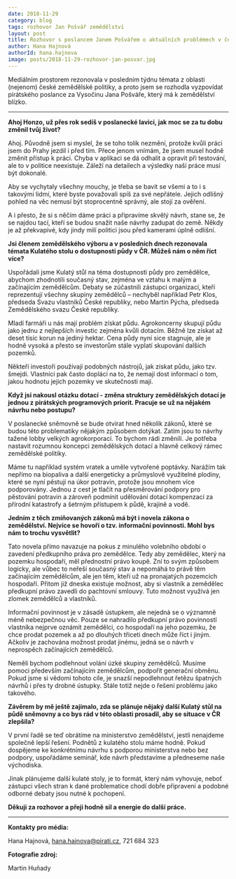 ```yaml
---
date: 2018-11-29
category: blog
tags: rozhovor Jan Pošvář zemědělství
layout: post
title: Rozhovor s poslancem Janem Pošvářem o aktuálních problémech v českém zemědělství
author: Hana Hajnová
authorId: hana.hajnova
image: posts/2018-11-29-rozhovor-jan-posvar.jpg
---
```


Mediálním prostorem rezonovala v posledním týdnu témata z oblasti (nejenom) české zemědělské politiky, a proto jsem se rozhodla vyzpovídat pirátského poslance za Vysočinu Jana Pošváře, který má k zemědělství blízko. 

---

**Ahoj Honzo, už přes rok sedíš v poslanecké lavici, jak moc se za tu dobu změnil tvůj život?**

Ahoj. Původně jsem si myslel, že se toho tolik nezmění, protože kvůli práci jsem do Prahy jezdil i před tím. Přece jenom vnímám, že jsem musel hodně změnit přístup k práci. Chyba v aplikaci se dá odhalit a opravit při testování, ale to v politice neexistuje. Záleží na detailech a výsledky naší práce musí být dokonalé. 

Aby se vychytaly všechny mouchy, je třeba se bavit se všemi a to i s takovými lidmi, které byste považovali spíš za své nepřátele. Jejich odlišný pohled na věc nemusí být stoprocentně správný, ale stojí za ověření. 

A i přesto, že si s něčím dáme práci a připravíme skvělý návrh, stane se, že se najdou tací, kteří se budou snažit naše návrhy zadupat do země. Někdy je až překvapivé, kdy jindy milí politici jsou před kamerami úplně odlišní. 

**Jsi členem zemědělského výboru a v posledních dnech rezonovala témata Kulatého stolu o dostupnosti půdy v ČR. Můžeš nám o něm říct více?**

Uspořádali jsme Kulatý stůl na téma dostupnosti půdy pro zemědělce, abychom zhodnotili současný stav, zejména ve vztahu k malým a začínajícím zemědělcům. Debaty se zúčastnili zástupci organizací, kteří reprezentují všechny skupiny zemědělců – nechyběl například Petr Klos, předseda Svazu vlastníků České republiky, nebo Martin Pýcha, předseda Zemědělského svazu České republiky. 

Mladí farmáři u nás mají problém získat půdu. Agrokoncerny skupují půdu jako jednu z nejlepších investic zejména kvůli dotacím. Běžně lze získat až deset tisíc korun na jediný hektar. Cena půdy nyní sice stagnuje, ale je hodně vysoká a přesto se investorům stále vyplatí skupování dalších pozemků. 

Někteří investoři používají podobných nástrojů, jak získat půdu, jako tzv. šmejdi. Vlastníci pak často doplácí na to, že nemají dost informací o tom, jakou hodnotu jejich pozemky ve skutečnosti mají.

**Když jsi nakousl otázku dotací - změna struktury zemědělských dotací je jednou z pirátských programových priorit. Pracuje se už na nějakém návrhu nebo postupu?**

V poslanecké sněmovně se bude otvírat hned několik zákonů, které se budou této problematiky nějakým způsobem dotýkat. Zatím jsou to návrhy tažené lobby velkých agrokorporací. To bychom rádi změnili. Je potřeba nastavit rozumnou koncepci zemědělských dotací a hlavně celkový rámec zemědělské politiky. 

Máme tu například systém vratek a uměle vytvořené poptávky. Narážím tak nepřímo na biopaliva a další energeticky a průmyslově využitelné plodiny, které se nyní pěstují na úkor potravin, protože jsou mnohem více podporovány. Jednou z cest je tlačit na přesměrování podpory pro pěstování potravin a zároveň podmínit udělování dotací kompenzací za přírodní katastrofy a šetrným přístupem k půdě, krajině a vodě. 

**Jedním z těch zmiňovaných zákonů má být i novela zákona o zemědělství. Nejvíce se hovoří o tzv. informační povinnosti. Mohl bys nám to trochu vysvětlit?**

Tato novela přímo navazuje na pokus z minulého volebního období o zavedení předkupního práva pro zemědělce. Tedy aby zemědělec, který na pozemku hospodaří, měl přednostní právo koupě. Zní to svým způsobem logicky, ale vůbec to neřeší současný stav a nepomáhá to právě těm začínajícím zemědělcům, ale jen těm, kteří už na pronajatých pozemcích hospodaří. Přitom již dneska existuje možnost, aby si vlastník a zemědělec předkupní právo zavedli do pachtovní smlouvy. Tuto možnost využívá jen zlomek zemědělců a vlastníků. 

Informační povinnost je v zásadě ústupkem, ale nejedná se o významně méně nebezpečnou věc. Pouze se nahradilo předkupní právo povinností vlastníka nejprve oznámit zemědělci, co hospodaří na jeho pozemku, že chce prodat pozemek a až po dlouhých třiceti dnech může říct i jiným. Ačkoliv je zachována možnost prodat jinému, jedná se o návrh v neprospěch začínajících zemědělců.

Neměli bychom podlehnout volání úzké skupiny zemědělců. Musíme pomoci především začínajícím zemědělcům, podpořit generační obměnu. Pokud jsme si vědomi tohoto cíle, je snazší nepodlehnout řetězu špatných návrhů i přes ty drobné ústupky. Stále totiž nejde o řešení problému jako takového.

**Závěrem by mě ještě zajímalo, zda se plánuje nějaký další Kulatý stůl na půdě sněmovny a co bys rád v této oblasti prosadil, aby se situace v ČR zlepšila?**

V první řadě se teď obrátíme na ministerstvo zemědělství, jestli nenajdeme společně lepší řešení. Podnětů z kulatého stolu máme hodně. Pokud dospějeme ke konkrétnímu návrhu s podporou ministerstva nebo bez podpory, uspořádáme seminář, kde návrh představíme a předneseme naše východiska.

Jinak plánujeme další kulaté stoly, je to formát, který nám vyhovuje, neboť zástupci všech stran k dané problematice chodí dobře připravení a podobné odborné debaty jsou nutné k pochopení. 

**Děkuji za rozhovor a přeji hodně sil a energie do další práce.** 

--------------
**Kontakty pro média:**

Hana Hajnová, hana.hajnova@pirati.cz, 721 684 323


**Fotografie zdroj:**

Martin Huňady
